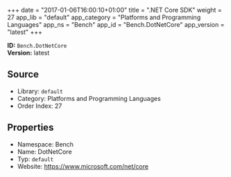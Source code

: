 ﻿+++
date = "2017-01-06T16:00:10+01:00"
title = ".NET Core SDK"
weight = 27
app_lib = "default"
app_category = "Platforms and Programming Languages"
app_ns = "Bench"
app_id = "Bench.DotNetCore"
app_version = "latest"
+++

**ID:** `Bench.DotNetCore`  
**Version:** latest  
<!--more-->

## Source

* Library: `default`
* Category: Platforms and Programming Languages
* Order Index: 27

## Properties

* Namespace: Bench
* Name: DotNetCore
* Typ: `default`
* Website: <https://www.microsoft.com/net/core>

